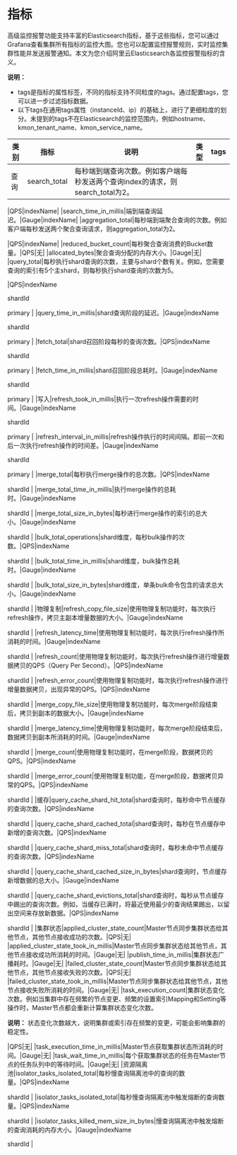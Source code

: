 # 指标

高级监控报警功能支持丰富的Elasticsearch指标，基于这些指标，您可以通过Grafana查看集群所有指标的监控大图。您也可以配置监控报警规则，实时监控集群性能并发送报警通知。本文为您介绍阿里云Elasticsearch各监控报警指标的含义。

**说明：**

-   tags是指标的属性标签，不同的指标支持不同粒度的tags。通过配置tags，您可以进一步过滤指标数据。
-   以下tags在通用tags属性（instanceId、ip）的基础上，进行了更细粒度的划分。未提到的tags不在Elasticsearch的监控范围内，例如hostname、kmon\_tenant\_name、kmon\_service\_name。

|类别|指标|说明|类型|tags|
|--|--|--|--|----|
|查询|search\_total|每秒端到端查询次数。例如客户端每秒发送两个查询index的请求，则search\_total为2。

|QPS|indexName|
|search\_time\_in\_millis|端到端查询延迟。|Gauge|indexName|
|aggregation\_total|每秒端到端聚合查询的次数。例如客户端每秒发送两个聚合查询请求，则aggregation\_total为2。

|QPS|indexName|
|reduced\_bucket\_count|每秒聚合查询消费的Bucket数量。|QPS|无|
|allocated\_bytes|聚合查询分配的内存大小。|Gauge|无|
|query\_total|每秒执行shard查询的次数，主要与shard个数有关。例如，您需要查询的索引有5个主shard，则每秒执行shard查询的次数为5。

|QPS|indexName

shardId

primary |
|query\_time\_in\_millis|shard查询阶段的延迟。|Gauge|indexName

shardId

primary |
|fetch\_total|shard召回阶段每秒的查询次数。|QPS|indexName

shardId

primary |
|fetch\_time\_in\_millis|shard召回阶段总耗时。|Gauge|indexName

shardId

primary |
|写入|refresh\_took\_in\_millis|执行一次refresh操作需要的时间。|Gauge|indexName

shardId

primary |
|refresh\_interval\_in\_millis|refresh操作执行的时间间隔。即前一次和后一次执行refresh操作的时间差。|Gauge|indexName

shardId

primary |
|merge\_total|每秒执行merge操作的总次数。|QPS|indexName

shardId |
|merge\_total\_time\_in\_millis|执行merge操作的总耗时。|Gauge|indexName

shardId |
|merge\_total\_size\_in\_bytes|每秒进行merge操作的索引的总大小。|Gauge|indexName

shardId |
|bulk\_total\_operations|shard维度，每秒bulk操作的次数。|QPS|indexName

shardId |
|bulk\_total\_time\_in\_millis|shard维度，bulk操作总耗时。|Gauge|indexName

shardId |
|bulk\_total\_size\_in\_bytes|shard维度，单条bulk命令包含的请求总大小。|Gauge|indexName

shardId |
|物理复制|refresh\_copy\_file\_size|使用物理复制功能时，每次执行refresh操作，拷贝主副本增量数据的大小。|Gauge|indexName

shardId |
|refresh\_latency\_time|使用物理复制功能时，每次执行refresh操作所消耗的时间。|Gauge|indexName

shardId |
|refresh\_count|使用物理复制功能时，每次执行refresh操作进行增量数据拷贝的QPS（Query Per Second）。|QPS|indexName

shardId |
|refresh\_error\_count|使用物理复制功能时，每次执行refresh操作进行增量数据拷贝，出现异常的QPS。|QPS|indexName

shardId |
|merge\_copy\_file\_size|使用物理复制功能时，每次merge阶段结束后，拷贝到副本的数据大小。|Gauge|indexName

shardId |
|merge\_latency\_time|使用物理复制功能时，每次merge阶段结束后，数据拷贝到副本所消耗的时间。|Gauge|indexName

shardId |
|merge\_count|使用物理复制功能时，在merge阶段，数据拷贝的QPS。|QPS|indexName

shardId |
|merge\_error\_count|使用物理复制功能，在merge阶段，数据拷贝异常的QPS。|QPS|indexName

shardId |
|缓存|query\_cache\_shard\_hit\_total|shard查询时，每秒命中节点缓存的查询次数。|QPS|indexName

shardId |
|query\_cache\_shard\_cached\_total|shard查询时，每秒在节点缓存中新增的查询次数。|QPS|indexName

shardId |
|query\_cache\_shard\_miss\_total|shard查询时，每秒未命中节点缓存的查询次数。|QPS|indexName

shardId |
|query\_cache\_shard\_cached\_size\_in\_bytes|shard查询时，节点缓存新增数据的总大小。|Gauge|indexName

shardId |
|query\_cache\_shard\_evictions\_total|shard查询时，每秒从节点缓存中踢出的查询次数。例如，当缓存已满时，将最近使用最少的查询结果踢出，以留出空间来存放新数据。|QPS|indexName

shardId |
|集群状态|applied\_cluster\_state\_count|Master节点同步集群状态给其他节点，其他节点接收成功的次数。|QPS|无|
|applied\_cluster\_state\_took\_in\_millis|Master节点同步集群状态给其他节点，其他节点接收成功所消耗的时间。|Gauge|无|
|publish\_time\_in\_millis|集群状态广播耗时。|Gauge|无|
|failed\_cluster\_state\_count|Master节点同步集群状态给其他节点，其他节点接收失败的次数。|QPS|无|
|failed\_cluster\_state\_took\_in\_millis|Master节点同步集群状态给其他节点，其他节点接收失败所消耗的时间。|Gauge|无|
|task\_execution\_count|集群状态变化次数。例如当集群中存在频繁的节点变更、频繁的设置索引Mapping和Setting等操作时，Master节点都会重新计算集群状态变化次数。

**说明：** 状态变化次数越大，说明集群或索引存在频繁的变更，可能会影响集群的稳定性。

|QPS|无|
|task\_execution\_time\_in\_millis|Master节点获取集群状态所消耗的时间。|Gauge|无|
|task\_wait\_time\_in\_millis|每个获取集群状态的任务在Master节点的任务队列中的等待时间。|Gauge|无|
|资源隔离池|isolator\_tasks\_isolated\_total|每秒慢查询隔离池中的查询的数量。|QPS|indexName

shardId |
|isolator\_tasks\_isolated\_total|每秒慢查询隔离池中触发熔断的查询数量。|QPS|indexName

shardId |
|isolator\_tasks\_killed\_mem\_size\_in\_bytes|慢查询隔离池中触发熔断的查询消耗的内存大小。|Gauge|indexName

shardId |

